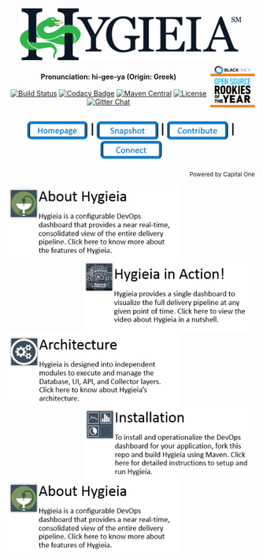 <h1 align="center"><img width="450" src="/images/hygieia_b.png"> <a href="https://www.blackducksoftware.com/2015-open-source-rookies"><img width="90" align="right" align="top" src="/images/Rookies_Award_Badge.png"></a></h1>

<div align="center">
  <strong>Pronunciation: hi-gee-ya (Origin: Greek)</strong>
</div>
<!--<div align="center"> 
  A single, configurable, easy-to-use dashboard to visualize near real-time status of the entire delivery pipeline.
</div> -->

<br />

<div align="center">
  <!-- Build Status -->
  <a href="https://travis-ci.org/capitalone/Hygieia.svg?branch=master"><img src="https://travis-ci.org/capitalone/Hygieia.svg?branch=master" alt="Build Status"/></a>
  <!-- Codacy Badge -->
  <a href="https://www.codacy.com/app/amit-mawkin/Hygieia"><img src="https://api.codacy.com/project/badge/grade/de1a2a557f8e458e9a959be8c2e7fcba"
      alt="Codacy Badge"/></a>
  <!-- Maven Central -->
  <a href="http://search.maven.org/#search%7Cga%7C1%7Ccapitalone"><img src="https://img.shields.io/maven-central/v/com.capitalone.dashboard/Hygieia.svg" alt="Maven Central"/></a>
  <!-- License -->
  <a href="https://www.apache.org/licenses/LICENSE-2.0"><img src="https://img.shields.io/badge/license-Apache%202-blue.svg"
      alt="License"/></a>
  <!-- Gitter Chat -->
  <a href="https://gitter.im/capitalone/Hygieia?utm_source=badge&utm_medium=badge&utm_campaign=pr-badge&utm_content=badge"><img src="https://badges.gitter.im/Join%20Chat.svg" alt="Gitter Chat"/></a>
</div>

<div align="center">
  <h2>
    <a href="http://www.capitalone.io/Hygieia/getting_started.html"><img src="./images/Homepage.PNG" alt="Homepage" width="125" align="center"></a>
    <span>|</span>
    <!--<a href="#">
      Setup Hygieia
    </a>
    <span> | </span> -->
    <a href="#"><img src="./images/Snapshot.PNG" alt="Snapshot" width="125" align="center"></a>
    <span>|</span>
    <a href="#"><img src="./images/Contribute.PNG" alt="Contribute" width="125" align="center"></a>
    <span>|</span>
    <a href="http://www.capitalone.io/Hygieia/contact.html"><img src="./images/Connect.PNG" alt="Connect" width="125" align="center"></a>
  </h2>
</div>

<div align="right">
  <sub>Powered by Capital One
  <a href="#">
  </a>
</div>

<!--<ul id="services-list">
<li>
  <a href="https://www.google.com" class="image">
    <img src="http://cdn3.iconfinder.com/data/icons/free-social-icons/67/facebook_square-24.png" />
  </a>
  <div class="content">
    <h3>Header</h3>
    <p>text goes here</p>
  </div>
</li>
<li>
  <a href="https://www.google.com" class="image">
    <img src="http://cdn1.iconfinder.com/data/icons/socialmediaicons_v120/24/facebook.png" />
  </a>
  <div class="content">
  <h3>Header</h3>
  <p>text goes here</p>
  </div>
</li>
</ul>-->

 <a href="http://www.capitalone.io/Hygieia/getting_started.html"><img src="/newimages/AboutHygieia.PNG" alt="About Icon" align="left" width="350"/></a>
 <a href="http://www.capitalone.io/Hygieia/getting_started.html"><img src="/newimages/Video.PNG" alt="About Icon" align="right" width="350"/></a>


 <a href="http://www.capitalone.io/Hygieia/getting_started.html"><img src="/newimages/Architecture.PNG" alt="About Icon" align="left" width="350"/></a>
  <a href="http://www.capitalone.io/Hygieia/getting_started.html"><img src="/newimages/Installation.PNG" alt="About Icon" align="right" width="350"/></a>

<p><a href="http://www.capitalone.io/Hygieia/getting_started.html"><img src="/newimages/AboutHygieia.PNG" alt="About Icon" align="left" width="350"/></a></p>
 
